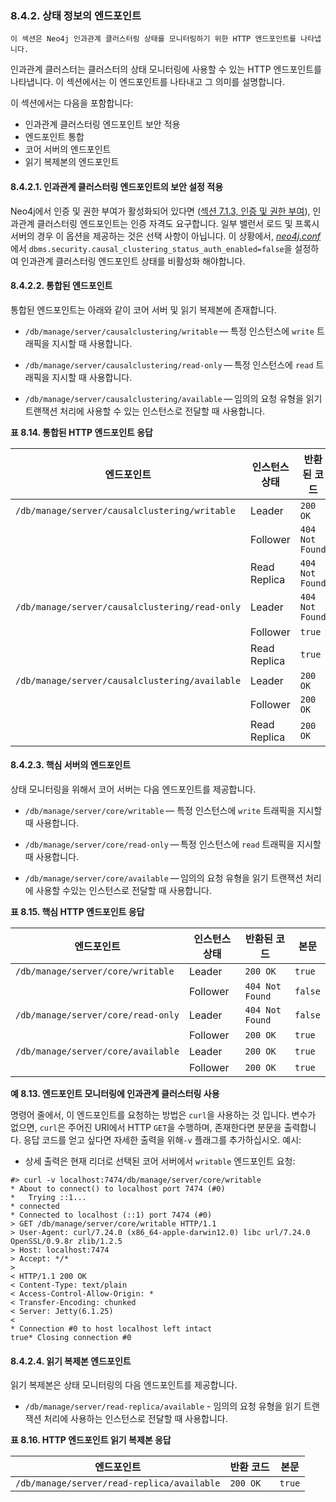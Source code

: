 
### 8.4.2. 상태 정보의 엔드포인트 

```
이 섹션은 Neo4j 인과관계 클러스터링 상태를 모니터링하기 위한 HTTP 엔드포인트를 나타냅니다.  
```

인과관계 클러스터는 클러스터의 상태 모니터링에 사용할 수 있는 HTTP 엔드포인트를 나타냅니다. 이 섹션에서는 이 엔드포인트를 나타내고 그 의미를 설명합니다. 

이 섹션에서는 다음을 포함합니다:

- 인과관계 클러스터링 엔드포인트 보안 적용 
- 엔드포인트 통합
- 코어 서버의 엔드포인트 
- 읽기 복제본의 엔드포인트 

#### 8.4.2.1. 인과관계 클러스터링 엔드포인트의 보안 설정 적용 

Neo4j에서 인증 및 권한 부여가 활성화되어 있다면 ([섹션 7.1.3, 인증 및 권한 부여](/security/authentication-authorization/enable.md)), 인과관계 클러스터링 엔드포인트는 인증 자격도 요구합니다. 일부 밸런서 로드 및 프록시 서버의 경우 이 옵션을 제공하는 것은 선택 사항이 아닙니다. 이 상황에서, [*neo4j.conf*](/configuration/file-locations.md)에서 ```dbms.security.causal_clustering_status_auth_enabled=false```을 설정하여 인과관계 클러스터링 엔드포인트 상태를 비활성화 해야합니다. 

#### 8.4.2.2. 통합된 엔드포인트

통합된 엔드포인트는 아래와 같이 코어 서버 및 읽기 복제본에 존재합니다. 

- ```/db/manage/server/causalclustering/writable``` — 특정 인스턴스에 ```write``` 트래픽을 지시할 때 사용합니다.

- ```/db/manage/server/causalclustering/read-only``` — 특정 인스턴스에 ```read``` 트래픽을 지시할 때 사용합니다.

- ```/db/manage/server/causalclustering/available``` — 임의의 요청 유형을 읽기 트랜잭션 처리에 사용할 수 있는 인스턴스로 전달할 때 사용합니다. 

**표 8.14. 통합된 HTTP 엔드포인트 응답**

| 엔드포인트                                     | 인스턴스 상태 | 반환된 코드     | 본문    |
| ---------------------------------------------- | ------------- | --------------- | ------- |
| `/db/manage/server/causalclustering/writable`  | Leader        | `200 OK`        | `true`  |
|                                                | Follower      | `404 Not Found` | `false` |
|                                                | Read Replica  | `404 Not Found` | `false` |
| `/db/manage/server/causalclustering/read-only` | Leader        | `404 Not Found` | `false` |
|                                                | Follower      | `true`          | `true`  |
|                                                | Read Replica  | `true`          | `true`  |
| `/db/manage/server/causalclustering/available` | Leader        | `200 OK`        | `true`  |
|                                                | Follower      | ```200 OK```    | `true`  |
|                                                | Read Replica  | ```200 OK```    | `true`  |


#### 8.4.2.3. 핵심 서버의 엔드포인트

상태 모니터링을 위해서 코어 서버는 다음 엔드포인트를 제공합니다. 

- ```/db/manage/server/core/writable``` — 특정 인스턴스에 ```write``` 트래픽을 지시할 때 사용합니다.

- ```/db/manage/server/core/read-only``` — 특정 인스턴스에 ```read``` 트래픽을 지시할 때 사용합니다.

- ```/db/manage/server/core/available``` — 임의의 요청 유형을 읽기 트랜잭션 처리에 사용할 수있는 인스턴스로 전달할 때 사용합니다.

**표 8.15. 핵심 HTTP 엔드포인트 응답**

| 엔드포인트                         | 인스턴스 상태 | 반환된 코드     | 본문    |
| ---------------------------------- | ------------- | --------------- | ------- |
| `/db/manage/server/core/writable`  | Leader        | `200 OK`        | `true`  |
|                                    | Follower      | `404 Not Found` | `false` |
| `/db/manage/server/core/read-only` | Leader        | `404 Not Found` | `false` |
|                                    | Follower      | `200 OK`        | `true`  |
| `/db/manage/server/core/available` | Leader        | `200 OK`        | `true`  |
|                                    | Follower      | ```200 OK```    | `true`  |


**예 8.13. 엔드포인트 모니터링에 인과관계 클러스터링 사용**

명령어 줄에서, 이 엔드포인트를 요청하는 방법은 ```curl```을 사용하는 것 입니다. 변수가 없으면, ```curl```은 주어진 URI에서 HTTP ```GET```을 수행하며, 존재한다면 분문을 출력합니다. 응답 코드를 얻고 싶다면 자세한 출력을 위해`-v` 플래그를 추가하십시오. 예시: 

- 상세 출력은 현재 리더로 선택된 코어 서버에서 ```writable``` 엔드포인트 요청:

```
#> curl -v localhost:7474/db/manage/server/core/writable
* About to connect() to localhost port 7474 (#0)
*   Trying ::1...
* connected
* Connected to localhost (::1) port 7474 (#0)
> GET /db/manage/server/core/writable HTTP/1.1
> User-Agent: curl/7.24.0 (x86_64-apple-darwin12.0) libc url/7.24.0 OpenSSL/0.9.8r zlib/1.2.5
> Host: localhost:7474
> Accept: */*
>
< HTTP/1.1 200 OK
< Content-Type: text/plain
< Access-Control-Allow-Origin: *
< Transfer-Encoding: chunked
< Server: Jetty(6.1.25)
<
* Connection #0 to host localhost left intact
true* Closing connection #0
```

#### 8.4.2.4. 읽기 복제본 엔드포인트 

읽기 복제본은 상태 모니터링의 다음 엔드포인트를 제공합니다.

- ```/db/manage/server/read-replica/available``` - 임의의 요청 유형을 읽기 트랜잭션 처리에 사용하는 인스턴스로 전달할 때 사용합니다.

**표 8.16. HTTP 엔드포인트 읽기 복제본 응답**

| 엔드포인트                                 | 반환 코드 | 본문   |
| ------------------------------------------ | --------- | ------ |
| `/db/manage/server/read-replica/available` | `200 OK`  | `true` |